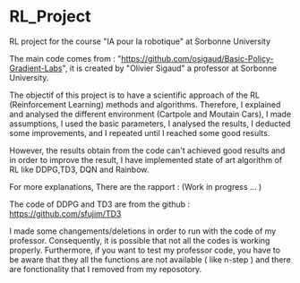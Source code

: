 # RL_Project

RL project for the course "IA pour la robotique" at Sorbonne University

The main code comes from : "https://github.com/osigaud/Basic-Policy-Gradient-Labs", it is created by "Olivier Sigaud" a professor at Sorbonne University.

The objectif of this project is to have a scientific approach of the RL (Reinforcement Learning) methods and algorithms. 
Therefore, I explained and analysed the different environment (Cartpole and Moutain Cars), I made assumptions, I used the basic parameters,  I analysed the results, I deducted some improvements, and I repeated until I reached some good results.

However, the results obtain from the code can't achieved good results and in order to improve the result, I have implemented state of art algorithm of RL like DDPG,TD3, DQN and Rainbow.

For more explanations, There are the rapport : (Work in progress ... ) 

The code of DDPG and TD3 are from the github : https://github.com/sfujim/TD3


I made some changements/deletions in order to run with the code of my professor. Consequently, it is possible that not all the codes is working properly. Furthermore, if you want to test my professor code, you have to be aware that they all the functions are not available ( like n-step ) and there are fonctionality that I removed from my reposotory.

